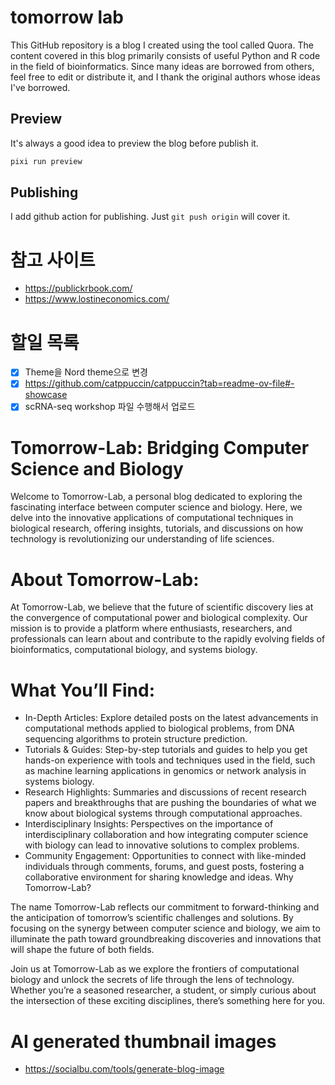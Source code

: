 # tomorrow lab

This GitHub repository is a blog I created using the tool called Quora. The content covered in this blog primarily consists of useful Python and R code in the field of bioinformatics. Since many ideas are borrowed from others, feel free to edit or distribute it, and I thank the original authors whose ideas I've borrowed.

## Preview

It's always a good idea to preview the blog before publish it.

```bash
pixi run preview
```

## Publishing

I add github action for publishing. Just `git push origin` will cover it.

<!-- 
Once you have configured the source branch and updated your .gitignore, navigate to the directory where your project / git repository is located, make sure you are not on the gh-pages branch, and execute the quarto publish command for GitHub Pages:

```
pixi run start
```

The publish command will confirm that you want to publish, render your content, copy the output to a special gh-pages branch, push that branch to GitHub, and then open a browser to view your site once it is deployed. -->

# 참고 사이트

- https://publickrbook.com/
- https://www.lostineconomics.com/

# 할일 목록

- [x] Theme을 Nord theme으로 변경
- [x] https://github.com/catppuccin/catppuccin?tab=readme-ov-file#-showcase
- [x] scRNA-seq workshop 파일 수행해서 업로드

# Tomorrow-Lab: Bridging Computer Science and Biology

Welcome to Tomorrow-Lab, a personal blog dedicated to exploring the fascinating interface between computer science and biology. Here, we delve into the innovative applications of computational techniques in biological research, offering insights, tutorials, and discussions on how technology is revolutionizing our understanding of life sciences.

# About Tomorrow-Lab:

At Tomorrow-Lab, we believe that the future of scientific discovery lies at the convergence of computational power and biological complexity. Our mission is to provide a platform where enthusiasts, researchers, and professionals can learn about and contribute to the rapidly evolving fields of bioinformatics, computational biology, and systems biology.

# What You’ll Find:

- In-Depth Articles: Explore detailed posts on the latest advancements in computational methods applied to biological problems, from DNA sequencing algorithms to protein structure prediction.
- Tutorials & Guides: Step-by-step tutorials and guides to help you get hands-on experience with tools and techniques used in the field, such as machine learning applications in genomics or network analysis in systems biology.
- Research Highlights: Summaries and discussions of recent research papers and breakthroughs that are pushing the boundaries of what we know about biological systems through computational approaches.
- Interdisciplinary Insights: Perspectives on the importance of interdisciplinary collaboration and how integrating computer science with biology can lead to innovative solutions to complex problems.
- Community Engagement: Opportunities to connect with like-minded individuals through comments, forums, and guest posts, fostering a collaborative environment for sharing knowledge and ideas.
Why Tomorrow-Lab?

The name Tomorrow-Lab reflects our commitment to forward-thinking and the anticipation of tomorrow’s scientific challenges and solutions. By focusing on the synergy between computer science and biology, we aim to illuminate the path toward groundbreaking discoveries and innovations that will shape the future of both fields.

Join us at Tomorrow-Lab as we explore the frontiers of computational biology and unlock the secrets of life through the lens of technology. Whether you’re a seasoned researcher, a student, or simply curious about the intersection of these exciting disciplines, there’s something here for you.

# AI generated thumbnail images

- https://socialbu.com/tools/generate-blog-image